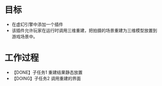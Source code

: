 
# 目标
- 在虚幻引擎中添加一个插件
- 该插件允许玩家在运行时调用三维重建，把拍摄的场景重建为三维模型放置到游戏场景中。

# 工作过程
- 【DONE】子任务1 重建结果静态放置
- 【DOING】子任务2 调用重建的界面